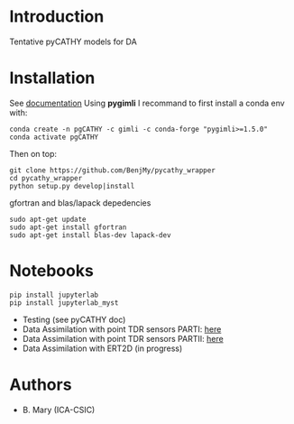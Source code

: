 # Introduction
Tentative pyCATHY models for DA

# Installation
See [documentation](https://benjmy.github.io/pycathy_wrapper/content/installing.html)
Using **pygimli** I recommand to first install a conda env with: 
```
conda create -n pgCATHY -c gimli -c conda-forge "pygimli>=1.5.0"
conda activate pgCATHY
```
Then on top:
```
git clone https://github.com/BenjMy/pycathy_wrapper
cd pycathy_wrapper
python setup.py develop|install
```

gfortran and blas/lapack depedencies
```
sudo apt-get update
sudo apt-get install gfortran
sudo apt-get install blas-dev lapack-dev
```


# Notebooks

```
pip install jupyterlab
pip install jupyterlab_myst
```

- Testing (see pyCATHY doc)
- Data Assimilation with point TDR sensors PARTI: [here](./notebooks/DA_SMC_sensors_part1.ipynb)
- Data Assimilation with point TDR sensors PARTII: [here](./notebooks/DA_SMC_sensors_part2.ipynb)
- Data Assimilation with ERT2D (in progress)


# Authors
- B. Mary (ICA-CSIC)
